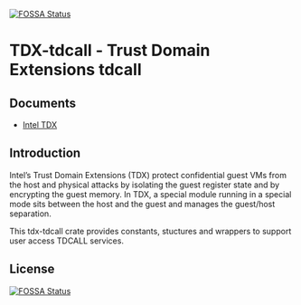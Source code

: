 [![FOSSA Status](https://app.fossa.com/api/projects/git%2Bgithub.com%2Fconfidential-containers%2Ftd-shim.svg?type=shield)](https://app.fossa.com/projects/git%2Bgithub.com%2Fconfidential-containers%2Ftd-shim?ref=badge_shield)
# TDX-tdcall - Trust Domain Extensions tdcall

## Documents

* [Intel TDX](https://software.intel.com/content/www/us/en/develop/articles/intel-trust-domain-extensions.html)

## Introduction

Intel’s Trust Domain Extensions (TDX) protect confidential guest VMs from the host and physical attacks by isolating the guest register state and by encrypting the guest memory. In TDX, a special module running in a special mode sits between the host and the guest and manages the guest/host separation.

This tdx-tdcall crate provides constants, stuctures and wrappers to support user access TDCALL services.


## License
[![FOSSA Status](https://app.fossa.com/api/projects/git%2Bgithub.com%2Fconfidential-containers%2Ftd-shim.svg?type=large)](https://app.fossa.com/projects/git%2Bgithub.com%2Fconfidential-containers%2Ftd-shim?ref=badge_large)
